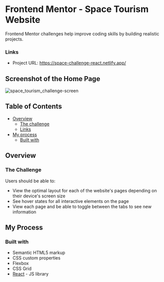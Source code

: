 # Frontend Mentor - Space Tourism Website

Frontend Mentor challenges help improve coding skills by building realistic projects. 

### Links

- Project URL: https://space-challenge-react.netlify.app/

## Screenshot of the Home Page

![space_tourism_challenge-screen](https://user-images.githubusercontent.com/96242923/159391072-5863863f-de37-48c0-bb1d-431813cd41c9.png)

## Table of Contents

- [Overview](#overview)
  - [The challenge](#the-challenge)
  - [Links](#links)
- [My process](#my-process)
  - [Built with](#built-with)

## Overview

### The Challenge

Users should be able to:

- View the optimal layout for each of the website's pages depending on their device's screen size
- See hover states for all interactive elements on the page
- View each page and be able to toggle between the tabs to see new information



## My Process

### Built with

- Semantic HTML5 markup
- CSS custom properties
- Flexbox
- CSS Grid
- [React](https://reactjs.org/) - JS library



